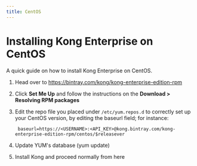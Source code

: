 ```yaml
---
title: CentOS
---
```


# Installing Kong Enterprise on CentOS

A quick guide on how to install Kong Enterprise on CentOS.

1. Head over to https://bintray.com/kong/kong-enterprise-edition-rpm
2. Click **Set Me Up** and follow the instructions on the **Download > Resolving RPM packages**
3. Edit the repo file you placed under `/etc/yum.repos.d` to correctly set up your CentOS version, by editing the baseurl field; for instance:

        baseurl=https://<USERNAME>:<API_KEY>@kong.bintray.com/kong-enterprise-edition-rpm/centos/$releasever

4. Update YUM's database (yum update)
5. Install Kong and proceed normally from here
